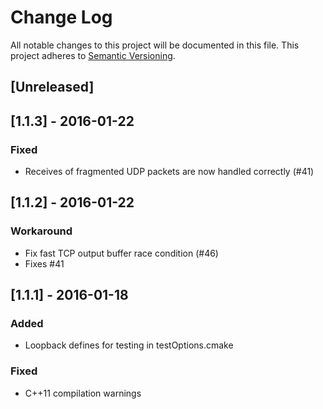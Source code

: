 # Change Log
All notable changes to this project will be documented in this file.
This project adheres to [Semantic Versioning](http://semver.org/).

## [Unreleased]
## [1.1.3] - 2016-01-22
### Fixed
- Receives of fragmented UDP packets are now handled correctly (#41)

## [1.1.2] - 2016-01-22
### Workaround
- Fix fast TCP output buffer race condition (#46)
- Fixes #41

## [1.1.1] - 2016-01-18
### Added
- Loopback defines for testing in testOptions.cmake

### Fixed
- C++11 compilation warnings
